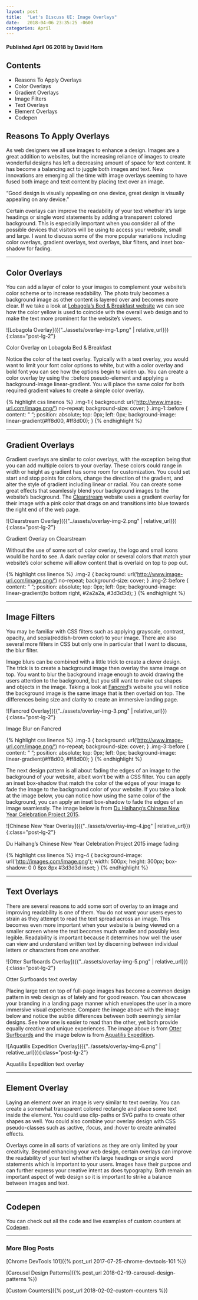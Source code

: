```yaml
---
layout: post
title:  "Let's Discuss UI: Image Overlays"
date:   2018-04-06 23:35:25 -0600
categories: April
---
```



#### Published April 06 2018 by David Horn


## Contents
* Reasons To Apply Overlays
* Color Overlays
* Gradient Overlays
* Image Filters
* Text Overlays
* Element Overlays
* Codepen


## Reasons To Apply Overlays
As web designers we all use images to enhance a design. Images are a great addition to websites, but the increasing reliance of images to create wonderful designs has left a decreasing amount of space for text content. It has become a balancing act to juggle both images and text. New innovations are emerging all the time with image overlays seeming to have fused both image and text content by placing text over an image.

<div class="text-center">
“Good design is visually appealing on one device, great design is visually appealing on any device.”
</div>

Certain overlays can improve the readability of your text whether it’s large headings or single word statements by adding a transparent colored background. This is especially important when you consider all of the possible devices that visitors will be using to access your website, small and large. I want to discuss some of the more popular variations including color overlays, gradient overlays, text overlays, blur filters, and inset box-shadow for fading.

****

## Color Overlays
You can add a layer of color to your images to complement your website’s color scheme or to increase readability. The photo truly becomes a background image as other content is layered over and becomes more clear. If we take a look at [Lobagola’s Bed & Breakfast website](http://www.lobagola.com) we can see how the color yellow is used to coincide with the overall web design and to make the text more prominent for the website’s viewers. 

![Lobagola Overlay]({{"../assets/overlay-img-1.png" | relative_url}}){:class="post-lg-2"}
<div class="text-center blog-caption">
Color Overlay on Lobagola Bed & Breakfast
</div>

Notice the color of the text overlay. Typically with a text overlay, you would want to limit your font color options to white, but with a color overlay and bold font you can see how the options begin to widen up. You can create a color overlay by using the ::before pseudo-element and applying a background-image linear-gradient. You will place the same color for both required gradient values to create a simple color overlay.

{% highlight css linenos %}
.img-1 {
   background: url(‘http://www.image-url.com/image.png/’) no-repeat;
   background-size: cover;
}
.img-1::before {
   content: “ “;
   position: absolute;
   top: 0px;
   left: 0px;
   background-image: linear-gradient(#ff8d00, #ff8d00);
}
{% endhighlight %}

****

## Gradient Overlays
Gradient overlays are similar to color overlays, with the exception being that you can add multiple colors to your overlay. These colors could range in width or height as gradient has some room for customization. You could set start and stop points for colors, change the direction of the gradient, and alter the style of gradient including linear or radial. You can create some great effects that seamlessly blend your background images to the website’s background. The [Clearstream](http://www.clearstream.tv/) website uses a gradient overlay for their image with a pink color that drags on and transitions into blue towards the right end of the web page.

![Clearstream Overlay]({{"../assets/overlay-img-2.png" | relative_url}}){:class="post-lg-2"}
<div class="text-center blog-caption">
Gradient Overlay on Clearstream
</div>

Without the use of some sort of color overlay, the logo and small icons would be hard to see. A dark overlay color or several colors that match your website’s color scheme will allow content that is overlaid on top to pop out. 

{% highlight css linenos %}
.img-2 {
   background: url(‘http://www.image-url.com/image.png/’) no-repeat;
   background-size: cover;
}
.img-2::before {
   content: “ “;
   position: absolute;
   top: 0px;
   left: 0px;
   background-image: linear-gradient(to bottom right, #2a2a2a, #3d3d3d);
}
{% endhighlight %}


****

## Image Filters
You may be familiar with CSS filters such as applying grayscale, contrast, opacity, and sepia(reddish-brown color) to your image. There are also several more filters in CSS but only one in particular that I want to discuss, the blur filter.

Image blurs can be combined with a little trick to create a clever design. The trick is to create a background image then overlay the same image on top. You want to blur the background image enough to avoid drawing the users attention to the background, but you still want to make out shapes and objects in the image. Taking a look at [Fancred](http://fancred.com)’s website you will notice the background image is the same image that is then overlaid on top. The differences being size and clarity to create an immersive landing page.

![Fancred Overlay]({{"../assets/overlay-img-3.png" | relative_url}}){:class="post-lg-2"}
<div class="text-center blog-caption">
Image Blur on Fancred
</div>

{% highlight css linenos %}
.img-3 {
   background: url(‘http://www.image-url.com/image.png/’) no-repeat;
   background-size: cover;
}
.img-3::before {
   content: “ “;
   position: absolute;
   top: 0px;
   left: 0px;
   background-image: linear-gradient(#ff8d00, #ff8d00);
}
{% endhighlight %}

The next design pattern is all about fading the edges of an image to the background of your website, albeit won’t be with a CSS filter. You can apply an inset box-shadow that match the color of the edges of your image to fade the image to the background color of your website. If you take a look at the image below, you can notice how using the same color of the background, you can apply an inset box-shadow to fade the edges of an image seamlessly. The image below is from [Du Haihang’s Chinese New Year Celebration Project 2015](https://thefwa.com/cases/celebrating-chinese-new-year-2015).

![Chinese New Year Overlay]({{"../assets/overlay-img-4.jpg" | relative_url}}){:class="post-lg-2"}
<div class="text-center blog-caption">
Du Haihang’s Chinese New Year Celebration Project 2015 image fading
</div>

{% highlight css linenos %}
img-4 {
    background-image: url('http://images.com/image.png');
    width: 500px;
    height: 300px;
    box-shadow: 0 0 8px 8px #3d3d3d inset;
}
{% endhighlight %}

****

## Text Overlays 
There are several reasons to add some sort of overlay to an image and improving readability is one of them. You do not want your users eyes to strain as they attempt to read the text spread across an image. This becomes even more important when your website is being viewed on a smaller screen where the text becomes much smaller and possibly less legible. Readability is important because it determines how well the user can view and understand written text by discerning between individual letters or characters from one another. 

![Otter Surfboards Overlay]({{"../assets/overlay-img-5.png" | relative_url}}){:class="post-lg-2"}
<div class="text-center blog-caption">
Otter Surfboards text overlay
</div>

Placing large text on top of full-page images has become a common design pattern in web design as of lately and for good reason. You can showcase your branding in a landing page manner which envelopes the user in a more immersive visual experience. Compare the image above with the image below and notice the subtle differences between both seemingly similar designs. See how one is easier to read than the other, yet both provide equally creative and unique experiences. The image above is from [Otter Surfboards](https://ottersurfboards.co.uk/) and the image below is from [Aquatilis Expedition](https://www.awwwards.com/sites/aquatilis-expedition).

![Aquatilis Expedition Overlay]({{"../assets/overlay-img-6.png" | relative_url}}){:class="post-lg-2"}
<div class="text-center blog-caption">
Aquatilis Expedition text overlay 
</div>

****

## Element Overlay
Laying an element over an image is very similar to text overlay. You can create a somewhat transparent colored rectangle and place some text inside the element. You could use clip-paths or SVG paths to create other shapes as well. You could also combine your overlay design with CSS pseudo-classes such as :active, :focus, and :hover to create animated effects. 

Overlays come in all sorts of variations as they are only limited by your creativity. Beyond enhancing your web design, certain overlays can improve the readability of your text whether it’s large headings or single word statements which is important to your users. Images have their purpose and can further express your creative intent as does typography. Both remain an important aspect of web design so it is important to strike a balance between images and text. 

****

## Codepen
You can check out all the code and live examples of custom counters at [Codepen](https://codepen.io/davidh6164/).

****

### More Blog Posts
[Chrome DevTools 101]({% post_url 2017-07-25-chrome-devtools-101 %})

[Carousel Design Patterns]({% post_url 2018-02-19-carousel-design-patterns %})

[Custom Counters]({% post_url 2018-02-02-custom-counters %})
